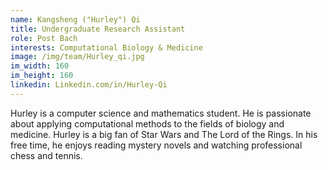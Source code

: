 ```yaml
---
name: Kangsheng ("Hurley") Qi
title: Undergraduate Research Assistant
role: Post Bach
interests: Computational Biology & Medicine
image: /img/team/Hurley_qi.jpg
im_width: 160
im_height: 160
linkedin: Linkedin.com/in/Hurley-Qi
---
```

Hurley is a computer science and mathematics student. He is passionate about applying computational methods to the fields of biology and medicine. Hurley is a big fan of Star Wars and The Lord of the Rings. In his free time, he enjoys reading mystery novels and watching professional chess and tennis.

